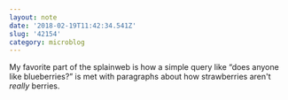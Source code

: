 ```yaml
---
layout: note
date: '2018-02-19T11:42:34.541Z'
slug: '42154'
category: microblog
---
```

My favorite part of the splainweb is how a simple query like “does anyone like blueberries?” is met with paragraphs about how strawberries aren&#39;t _really_ berries.
